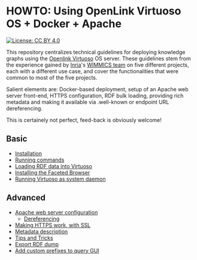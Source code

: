 # HOWTO: Using OpenLink Virtuoso OS + Docker + Apache

[![License: CC BY 4.0](https://img.shields.io/badge/License-CC_BY_4.0-lightgrey.svg)](https://creativecommons.org/licenses/by/4.0/)

This repository centralizes technical guidelines for deploying knowledge graphs using the [Openlink Virtuoso](https://virtuoso.openlinksw.com/) OS server.
These guidelines stem from the experience gained by [Inria](https://www.inria.fr/)'s [WIMMICS team](https://www.inria.fr/fr/wimmics) on five different projects, each with a different use case, and cover the functionalities that were common to most of the five projects.

Salient elements are: Docker-based deployment, setup of an Apache web server front-end, HTTPS configuration, RDF bulk loading, providing rich metadata and making it available via .well-known or endpoint URL dereferencing. 

This is certainely not perfect, feed-back is obviously welcome!


## Basic

- [Installation](https://github.com/Wimmics/HOWTO_Virtuoso-Docker/blob/main/Basic/Installation.md#virtuoso-on-docker-installation)
- [Running commands](https://github.com/Wimmics/HOWTO_Virtuoso-Docker/blob/main/Basic/Run_commands.md)
- [Loading RDF data into Virtuoso](https://github.com/Wimmics/HOWTO_Virtuoso-Docker/blob/main/Basic/Loading_data.md#loading-data-on-the-server)
- [Installing the Faceted Browser](https://github.com/Wimmics/HOWTO_Virtuoso-Docker/blob/main/Basic/Facets.md#installing-the-faceted-browsing-service)
- [Running Virtuoso as system daemon](https://github.com/Wimmics/HOWTO_Virtuoso-Docker/blob/main/Basic/Create_system_service.md#virtuoso-as-a-system-service-on-linux)

## Advanced

- [Apache web server configuration](https://github.com/Wimmics/HOWTO_Virtuoso-Docker/blob/main/Advanced/Apache_configuration.md#web-server-configuration)
  - [Dereferencing](https://github.com/Wimmics/HOWTO_Virtuoso-Docker/blob/main/Advanced/Dereferencement.md)
- [Making HTTPS work, with SSL](https://github.com/Wimmics/HOWTO_Virtuoso-Docker/blob/main/Advanced/SSL.md)
- [Metadata description](https://github.com/Wimmics/HOWTO_Virtuoso-Docker/blob/main/Advanced/Metadata_description.md#metadata-description)
- [Tips and Tricks](https://github.com/Wimmics/HOWTO_Virtuoso-Docker/blob/main/Advanced/TipsTricks.md)
- [Export RDF dump](https://github.com/Wimmics/HOWTO_Virtuoso-Docker/blob/main/Advanced/Dump%20export.md)
- [Add custom prefixes to query GUI](https://github.com/Wimmics/HOWTO_Virtuoso-Docker/blob/main/Advanced/AddCustomNsPrefix.md)
